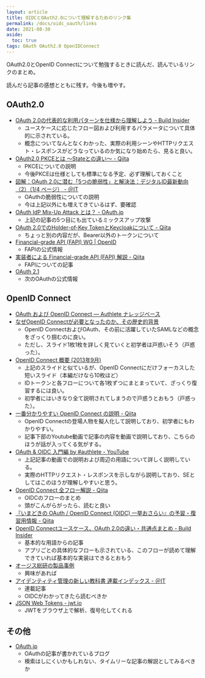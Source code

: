 ```yaml
---
layout: article
title: OIDCとOAuth2.0について理解するためのリンク集
permalink: /docs/oidc_oauth/links
date: 2021-08-30
aside:
  toc: true
tags: OAuth OAuth2.0 OpenIDConnect
---
```


OAuth2.0とOpenID Connectについて勉強するときに読んだ、読んでいるリンクのまとめ。

読んだら記事の感想とともに残す。今後も増やす。

## OAuth2.0

- [OAuth 2.0の代表的な利用パターンを仕様から理解しよう - Build Insider](https://www.buildinsider.net/enterprise/openid/oauth20)
	- ユースケースに応じたフロー図および利用するパラメータについて具体的に示されている。
	- 概念についてなんとなくわかった、実際の利用シーンやHTTPリクエスト・レスポンスがどうなっているのか気になり始めたら、見ると良い。
- [OAuth2.0 PKCEとは 〜Stateとの違い〜 - Qiita](https://qiita.com/naoya_matsuda/items/992c67b803ff460818ec)
    - PKCEについての説明
    - 今後PKCEは仕様としても標準になる予定、必ず理解しておくこと
- [図解：OAuth 2.0に潜む「5つの脆弱性」と解決法：デジタルID最新動向（2）（1/4 ページ） - ＠IT](https://www.atmarkit.co.jp/ait/articles/1710/24/news011.html)
	- OAuthの脆弱性についての説明
    - 今は上記以外にも増えてきているはず、要確認
- [OAuth IdP Mix-Up Attack とは？ - OAuth.jp](https://oauth.jp/blog/2016/01/12/oauth-idp-mix-up-attack/)
    - 上記の記事の5つ目にも出ているミックスアップ攻撃
- [OAuth 2.0でのHolder-of-Key TokenとKeycloakについて - Qiita](https://qiita.com/tnorimat/items/ee45d2cb08d799a7d4a6)
    - ちょっと別の内容だが、Bearer以外のトークンについて
- [Financial-grade API (FAPI) WG \| OpenID](https://openid.net/wg/fapi/)
    - FAPIの公式情報
- [実装者による Financial-grade API (FAPI) 解説 - Qiita](https://qiita.com/TakahikoKawasaki/items/83c47c9830097dba2744)
    - FAPIについての記事
- [OAuth 2.1](https://oauth.net/2.1/)
    - 次のOAuthの公式情報

## OpenID Connect

- [OAuth および OpenID Connect — Authlete ナレッジベース](https://kb.authlete.com/ja/s/oauth-and-openid-connect)
- [なぜOpenID Connectが必要となったのか、その歴史的背景](https://www.slideshare.net/tkudo/openid-connect-devlove)
	- OpenID ConnectおよびOAuth、その前に活躍していたSAMLなどの概念をざっくり掴むのに良い。
	- ただし、スライド1枚1枚を詳しく見ていくと初学者は戸惑いそう（戸惑った）。
- [OpenID Connect 概要 (2013年9月)](https://www.slideshare.net/oidfj/openid-connect-intro-september-2013)
	- 上記のスライドと似ているが、OpenID Connectにだけフォーカスした短いスライド（本編だけなら10枚ほど）
	- IDトークンと各フローについて各1枚ずつにまとまっていて、ざっくり復習するには良い。
	- 初学者にはいきなり全て説明されてしまうので戸惑うとおもう（戸惑った）。
- [一番分かりやすい OpenID Connect の説明 - Qiita](https://qiita.com/TakahikoKawasaki/items/498ca08bbfcc341691fe)
	- OpenID Connectの登場人物を擬人化して説明しており、初学者にもわかりやすい。
	- 記事下部のYoutube動画で記事の内容を動画で説明しており、こちらのほうが話が入ってくる気がする。
- [OAuth & OIDC 入門編 by #authlete - YouTube](https://www.youtube.com/watch?v=PKPj_MmLq5E)
	- 上記記事の動画での説明および周辺の用語について詳しく説明している。
	- 実際のHTTPリクエスト・レスポンスを示しながら説明しており、SEとしてはこのほうが理解しやすいと思う。
- [OpenID Connect 全フロー解説 - Qiita](https://qiita.com/TakahikoKawasaki/items/4ee9b55db9f7ef352b47)
    - OIDCのフローのまとめ
    - 頭がこんがらがったら、読むと良い
- [『いまどきの OAuth / OpenID Connect (OIDC) 一挙おさらい』の予習・復習用情報 - Qiita](https://qiita.com/TakahikoKawasaki/items/90ef63fc4f267b33d46d)
- [OpenID Connectユースケース、OAuth 2.0の違い・共通点まとめ - Build Insider](https://www.buildinsider.net/enterprise/openid/connect)
    - 基本的な用語からの記事
    - アプリごとの具体的なフローも示されている、このフローが読めて理解できていれば基本的な実装はできるとおもう
- [オージス総研の製品事例](https://www.ogis-ri.co.jp/news/themistruct/docs/20180531_AWS_Summit_OGIS_1.pdf)
    - 興味があれば
- [アイデンティティ管理の新しい教科書 連載インデックス - ＠IT](https://atmarkit.itmedia.co.jp/fsecurity/index/index_kantara.html)
    - 連載記事
    - OIDCがわかってきたら読むべきか
- [JSON Web Tokens - jwt.io](https://jwt.io/)
    - JWTをブラウザ上で解析、復号化してくれる


## その他

- [OAuth.jp](https://oauth.jp/)
	- OAuthの記事が書かれているブログ
	- 検索はしにくいかもしれない、タイムリーな記事の解説としてみるべきか